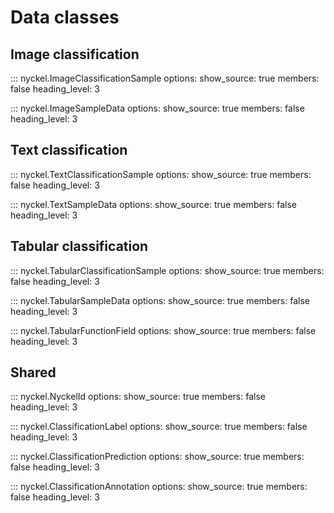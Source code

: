# Data classes

## Image classification

::: nyckel.ImageClassificationSample
    options:
        show_source: true
        members: false
        heading_level: 3

::: nyckel.ImageSampleData
    options:
        show_source: true
        members: false
        heading_level: 3

## Text classification

::: nyckel.TextClassificationSample
    options:
        show_source: true
        members: false
        heading_level: 3

::: nyckel.TextSampleData
    options:
        show_source: true
        members: false
        heading_level: 3

## Tabular classification

::: nyckel.TabularClassificationSample
    options:
        show_source: true
        members: false
        heading_level: 3

::: nyckel.TabularSampleData
    options:
        show_source: true
        members: false
        heading_level: 3

::: nyckel.TabularFunctionField
    options:
        show_source: true
        members: false
        heading_level: 3

## Shared

::: nyckel.NyckelId
    options:
        show_source: true
        members: false
        heading_level: 3

::: nyckel.ClassificationLabel
    options:
        show_source: true
        members: false
        heading_level: 3

::: nyckel.ClassificationPrediction
    options:
        show_source: true
        members: false
        heading_level: 3

::: nyckel.ClassificationAnnotation
    options:
        show_source: true
        members: false
        heading_level: 3
